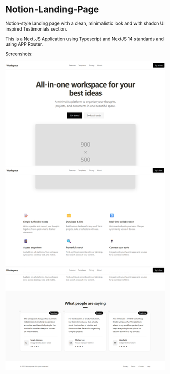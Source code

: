 # Notion-Landing-Page

Notion-style landing page with a clean, minimalistic look and with shadcn UI inspired Testimonials section.

This is a Next.JS Application using Typescript and NextJS 14 standards and using APP Router.

Screenshots:

![Screenshot1](Screenshots/Screenshot1.png)
![Screenshot2](Screenshots/Screenshot2.png)
![Screensho3](Screenshots/Screenshot3.png)
